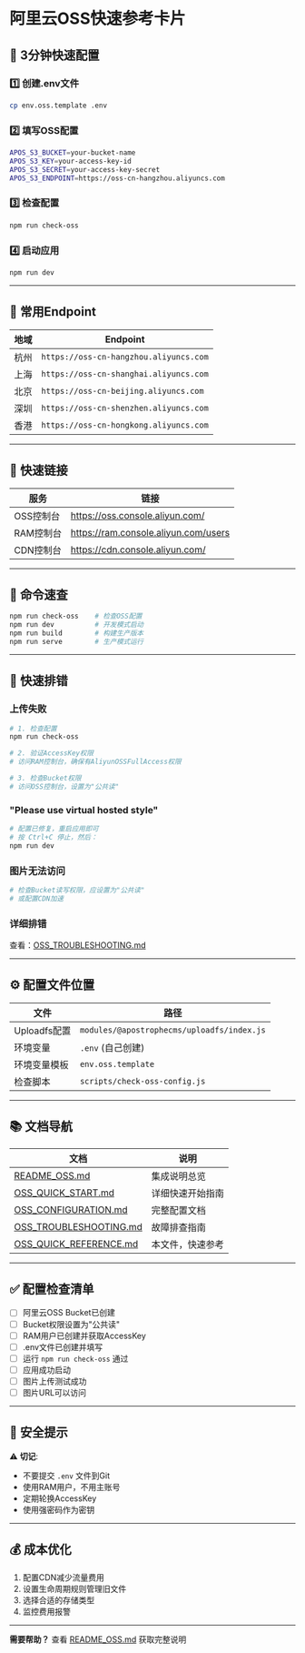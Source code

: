 # 阿里云OSS快速参考卡片

## 🚀 3分钟快速配置

### 1️⃣ 创建.env文件
```bash
cp env.oss.template .env
```

### 2️⃣ 填写OSS配置
```bash
APOS_S3_BUCKET=your-bucket-name
APOS_S3_KEY=your-access-key-id
APOS_S3_SECRET=your-access-key-secret
APOS_S3_ENDPOINT=https://oss-cn-hangzhou.aliyuncs.com
```

### 3️⃣ 检查配置
```bash
npm run check-oss
```

### 4️⃣ 启动应用
```bash
npm run dev
```

---

## 📍 常用Endpoint

| 地域 | Endpoint |
|------|----------|
| 杭州 | `https://oss-cn-hangzhou.aliyuncs.com` |
| 上海 | `https://oss-cn-shanghai.aliyuncs.com` |
| 北京 | `https://oss-cn-beijing.aliyuncs.com` |
| 深圳 | `https://oss-cn-shenzhen.aliyuncs.com` |
| 香港 | `https://oss-cn-hongkong.aliyuncs.com` |

---

## 🔗 快速链接

| 服务 | 链接 |
|------|------|
| OSS控制台 | https://oss.console.aliyun.com/ |
| RAM控制台 | https://ram.console.aliyun.com/users |
| CDN控制台 | https://cdn.console.aliyun.com/ |

---

## 📝 命令速查

```bash
npm run check-oss    # 检查OSS配置
npm run dev          # 开发模式启动
npm run build        # 构建生产版本
npm run serve        # 生产模式运行
```

---

## 🐛 快速排错

### 上传失败
```bash
# 1. 检查配置
npm run check-oss

# 2. 验证AccessKey权限
# 访问RAM控制台，确保有AliyunOSSFullAccess权限

# 3. 检查Bucket权限
# 访问OSS控制台，设置为"公共读"
```

### "Please use virtual hosted style"
```bash
# 配置已修复，重启应用即可
# 按 Ctrl+C 停止，然后：
npm run dev
```

### 图片无法访问
```bash
# 检查Bucket读写权限，应设置为"公共读"
# 或配置CDN加速
```

### 详细排错
查看：[OSS_TROUBLESHOOTING.md](./OSS_TROUBLESHOOTING.md)

---

## ⚙️ 配置文件位置

| 文件 | 路径 |
|------|------|
| Uploadfs配置 | `modules/@apostrophecms/uploadfs/index.js` |
| 环境变量 | `.env` (自己创建) |
| 环境变量模板 | `env.oss.template` |
| 检查脚本 | `scripts/check-oss-config.js` |

---

## 📚 文档导航

| 文档 | 说明 |
|------|------|
| [README_OSS.md](./README_OSS.md) | 集成说明总览 |
| [OSS_QUICK_START.md](./OSS_QUICK_START.md) | 详细快速开始指南 |
| [OSS_CONFIGURATION.md](./OSS_CONFIGURATION.md) | 完整配置文档 |
| [OSS_TROUBLESHOOTING.md](./OSS_TROUBLESHOOTING.md) | 故障排查指南 |
| [OSS_QUICK_REFERENCE.md](./OSS_QUICK_REFERENCE.md) | 本文件，快速参考 |

---

## ✅ 配置检查清单

- [ ] 阿里云OSS Bucket已创建
- [ ] Bucket权限设置为"公共读"
- [ ] RAM用户已创建并获取AccessKey
- [ ] .env文件已创建并填写
- [ ] 运行 `npm run check-oss` 通过
- [ ] 应用成功启动
- [ ] 图片上传测试成功
- [ ] 图片URL可以访问

---

## 🔐 安全提示

⚠️ **切记**:
- 不要提交 `.env` 文件到Git
- 使用RAM用户，不用主账号
- 定期轮换AccessKey
- 使用强密码作为密钥

---

## 💰 成本优化

1. 配置CDN减少流量费用
2. 设置生命周期规则管理旧文件
3. 选择合适的存储类型
4. 监控费用报警

---

**需要帮助？** 查看 [README_OSS.md](./README_OSS.md) 获取完整说明

